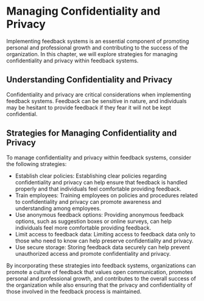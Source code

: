 Managing Confidentiality and Privacy
==============================================================================

Implementing feedback systems is an essential component of promoting personal and professional growth and contributing to the success of the organization. In this chapter, we will explore strategies for managing confidentiality and privacy within feedback systems.

Understanding Confidentiality and Privacy
-----------------------------------------

Confidentiality and privacy are critical considerations when implementing feedback systems. Feedback can be sensitive in nature, and individuals may be hesitant to provide feedback if they fear it will not be kept confidential.

Strategies for Managing Confidentiality and Privacy
---------------------------------------------------

To manage confidentiality and privacy within feedback systems, consider the following strategies:

* Establish clear policies: Establishing clear policies regarding confidentiality and privacy can help ensure that feedback is handled properly and that individuals feel comfortable providing feedback.
* Train employees: Training employees on policies and procedures related to confidentiality and privacy can promote awareness and understanding among employees.
* Use anonymous feedback options: Providing anonymous feedback options, such as suggestion boxes or online surveys, can help individuals feel more comfortable providing feedback.
* Limit access to feedback data: Limiting access to feedback data only to those who need to know can help preserve confidentiality and privacy.
* Use secure storage: Storing feedback data securely can help prevent unauthorized access and promote confidentiality and privacy.

By incorporating these strategies into feedback systems, organizations can promote a culture of feedback that values open communication, promotes personal and professional growth, and contributes to the overall success of the organization while also ensuring that the privacy and confidentiality of those involved in the feedback process is maintained.
